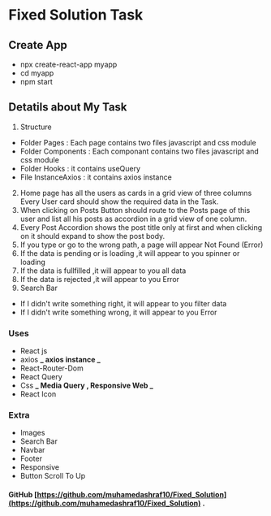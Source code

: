 # Fixed Solution Task

## Create App

- npx create-react-app myapp
- cd myapp
- npm start

## Detatils about My Task

1. Structure

- Folder Pages : Each page contains two files javascript and css module
- Folder Components : Each componant contains two files javascript and css module
- Folder Hooks : it contains useQuery
- File InstanceAxios : it contains axios instance

2. Home page has all the users as cards in a grid view of three columns Every User card should show the required data in the Task.
3. When clicking on Posts Button should route to the Posts page of this user and list all his posts as accordion in a grid view of one column.
4. Every Post Accordion shows the post title only at first and when clicking on it should expand to show the post body.
5. If you type or go to the wrong path, a page will appear Not Found (Error)
6. If the data is pending or is loading ,it will appear to you spinner or loading
7. If the data is fullfilled ,it will appear to you all data
8. If the data is rejected ,it will appear to you Error
9. Search Bar

- If I didn't write something right, it will appear to you filter data
- If I didn't write something wrong, it will appear to you Error

### Uses

- React js
- axios **_ axios instance _**
- React-Router-Dom
- React Query
- Css **_ Media Query , Responsive Web _**
- React Icon

### Extra

- Images
- Search Bar
- Navbar
- Footer
- Responsive
- Button Scroll To Up

#### GitHub [https://github.com/muhamedashraf10/Fixed_Solution](https://github.com/muhamedashraf10/Fixed_Solution) .

